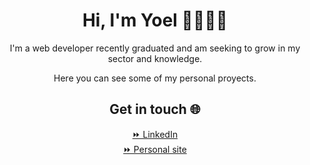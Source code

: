 <h1 align="center">Hi, I'm Yoel 👋🧑🏽‍💻</h1>

<p align="center">I'm a web developer recently graduated and am seeking to grow in my sector and knowledge.</p>
<p align="center">Here you can see some of my personal proyects.</p>


<h2 align="center">Get in touch 🌐</h2> 

<p align="center">
  <a href="https://www.linkedin.com/in/yoel-villa-8a142723a/" align="center"> ⏩ LinkedIn</a><br>
  <a href="https://www.yoelvilla.dev/" align="center"> ⏩ Personal site</a>
</p>


<!--
**95yoel/95yoel** is a ✨ _special_ ✨ repository because its `README.md` (this file) appears on your GitHub profile.

Here are some ideas to get you started:

- 🔭 I’m currently working on ...
- 🌱 I’m currently learning ...
- 👯 I’m looking to collaborate on ...
- 🤔 I’m looking for help with ...
- 💬 Ask me about ...
- 📫 How to reach me: ...
- 😄 Pronouns: ...
- ⚡ Fun fact: ...
-->

